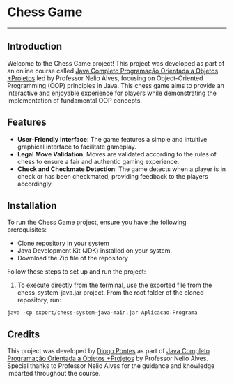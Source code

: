 # Chess Game 

---

## Introduction

Welcome to the Chess Game project! This project was developed as part of an online course called [Java Completo Programação Orientada a Objetos +Projetos](https://www.udemy.com/share/1013hw3@Q5lHHzSi-norh-rPRlo6rtaAlq6xh-sJRsCtl9OvDcjUF9TffAomK3YVI1gRV8LREw==/) led by Professor Nelio Alves, focusing on Object-Oriented Programming (OOP) principles in Java. This chess game aims to provide an interactive and enjoyable experience for players while demonstrating the implementation of fundamental OOP concepts.

## Features

- **User-Friendly Interface**: The game features a simple and intuitive graphical interface to facilitate gameplay.
- **Legal Move Validation**: Moves are validated according to the rules of chess to ensure a fair and authentic gaming experience.
- **Check and Checkmate Detection**: The game detects when a player is in check or has been checkmated, providing feedback to the players accordingly.


## Installation

To run the Chess Game project, ensure you have the following prerequisites:
- Clone repository in your system
- Java Development Kit (JDK) installed on your system.
- Download the Zip file of the repository

Follow these steps to set up and run the project:

1. To execute directly from the terminal, use the exported file from the chess-system-java.jar project. From the root folder of the cloned repository, run:

```
java -cp export/chess-system-java-main.jar Aplicacao.Programa

```
   
  


## Credits

This project was developed by [Diogo Pontes]() as part of [Java Completo Programação Orientada a Objetos +Projetos](https://www.udemy.com/share/1013hw3@Q5lHHzSi-norh-rPRlo6rtaAlq6xh-sJRsCtl9OvDcjUF9TffAomK3YVI1gRV8LREw==/) by Professor Nelio Alves. Special thanks to Professor Nelio Alves for the guidance and knowledge imparted throughout the course.


